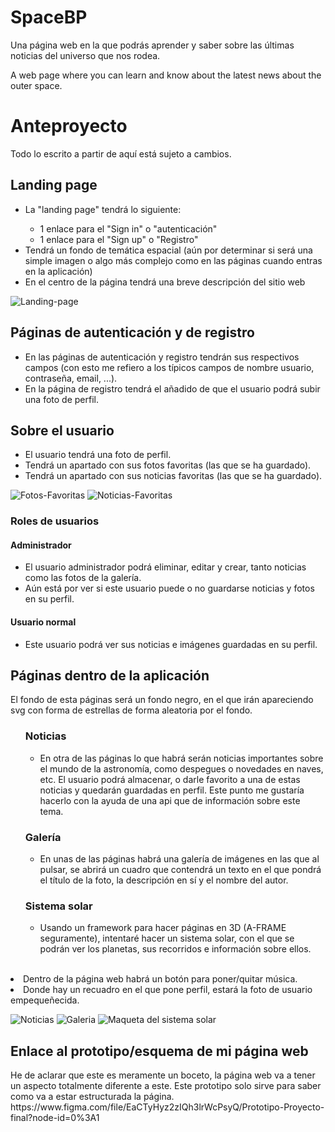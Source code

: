# SpaceBP 
Una página web en la que podrás aprender y saber sobre las últimas noticias del universo que nos rodea. 

A web page where you can learn and know about the latest news about the outer space.

<h1>Anteproyecto</h1>
Todo lo escrito a partir de aquí está sujeto a cambios.
<h2>Landing page</h2>

<ul>
    <li>La "landing page" tendrá lo siguiente:</li>
    <ul>
        <li>1 enlace para el "Sign in" o "autenticación"</li>
        <li>1 enlace para el "Sign up" o "Registro"</li>
    </ul>
    <li>Tendrá un fondo de temática espacial (aún por determinar si será una simple imagen o algo más complejo como en las páginas cuando entras en la aplicación)</li>
    <li>En el centro de la página tendrá una breve descripción del sitio web</li>
</ul>

![Landing-page](https://user-images.githubusercontent.com/73947252/160785855-7cb0a2ee-45c9-46bb-8e7f-09e498adc848.png)

<h2>Páginas de autenticación y de registro</h2>
<ul>
    <li>
        En las páginas de autenticación y registro tendrán sus respectivos campos (con esto me refiero a los típicos campos de nombre usuario, contraseña, email, ...).
    </li>
    <li>
        En la página de registro tendrá el añadido de que el usuario podrá subir una foto de perfil.
    </li>
</ul>

<h2>Sobre el usuario</h2>

<ul>
    <li>
        El usuario tendrá una foto de perfil.
    </li>
    <li>
        Tendrá un apartado con sus fotos favoritas (las que se ha guardado).
    </li>
    <li>
        Tendrá un apartado con sus noticias favoritas (las que se ha guardado).
    </li>
</ul>

![Fotos-Favoritas](https://user-images.githubusercontent.com/73947252/160790050-5712f5e1-1e76-491f-bd15-a89b3c92ee18.png) ![Noticias-Favoritas](https://user-images.githubusercontent.com/73947252/160790087-7df53f0f-2a22-48a2-8206-d6e27578f770.png)

<h3>Roles de usuarios</h3>
<h4>Administrador</h4>
<ul>
    <li>
        El usuario administrador podrá eliminar, editar y crear, tanto noticias como las fotos de la galería.
    </li>
    <li>
        Aún está por ver si este usuario puede o no guardarse noticias y fotos en su perfil.
    </li>
</ul>

<h4>Usuario normal</h4>
<ul>
    <li>
        Este usuario podrá ver sus noticias e imágenes guardadas en su perfil.
    </li>
</ul>

<h2>Páginas dentro de la aplicación</h2>

El fondo de esta páginas será un fondo negro, en el que irán apareciendo svg con forma de estrellas de forma aleatoria por el fondo.

<ul>
    <h3>Noticias</h3>
    <ul>
        <li>
            En otra de las páginas lo que habrá serán noticias importantes sobre el mundo de la astronomía, como despegues o novedades en naves, etc. El usuario podrá almacenar, o darle favorito a una de estas noticias y quedarán guardadas en perfil. Este punto me gustaría hacerlo con la ayuda de una api  que de información sobre este tema.
        </li>
    </ul>
</ul>

<ul>
    <h3>Galería</h3>
    <ul>
        <li>
            En unas de las páginas habrá una galería de imágenes en las que al pulsar, se abrirá un cuadro que contendrá un texto en el que pondrá el título de la foto, la descripción en sí y el nombre del autor.
        </li>
    </ul>
</ul>

<ul>
    <h3>Sistema solar</h3>
    <ul>
        <li>
            Usando un framework para hacer páginas en 3D (A-FRAME seguramente), intentaré hacer un sistema solar, con el que se podrán ver los planetas, sus recorridos e información sobre ellos.
        </li>
    </ul>
</ul>

<br />
<li> Dentro de la página web habrá un botón para poner/quitar música.</li>
<li>
    Donde hay un recuadro en el que pone perfil, estará la foto de usuario empequeñecida.
</li>

</ul>

![Noticias](https://user-images.githubusercontent.com/73947252/160790519-b0cfe54e-6e5a-4d99-8b45-a7598dfcebf6.png) ![Galeria](https://user-images.githubusercontent.com/73947252/160790546-ecc41563-4aeb-4aaf-9e20-f555f4ac538a.png) ![Maqueta del sistema
solar](https://user-images.githubusercontent.com/73947252/160790748-75a3ff84-927e-4fac-bd66-60ee1aa33a7f.png)




<h2>Enlace al prototipo/esquema de mi página web</h2>
He de aclarar que este es meramente un boceto, la página web va a tener un aspecto totalmente diferente a este. Este prototipo solo sirve para saber como va a estar estructurada la página. https://www.figma.com/file/EaCTyHyz2zIQh3lrWcPsyQ/Prototipo-Proyecto-final?node-id=0%3A1

